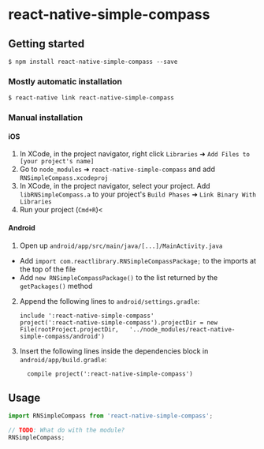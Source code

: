 
# react-native-simple-compass

## Getting started

`$ npm install react-native-simple-compass --save`

### Mostly automatic installation

`$ react-native link react-native-simple-compass`

### Manual installation


#### iOS

1. In XCode, in the project navigator, right click `Libraries` ➜ `Add Files to [your project's name]`
2. Go to `node_modules` ➜ `react-native-simple-compass` and add `RNSimpleCompass.xcodeproj`
3. In XCode, in the project navigator, select your project. Add `libRNSimpleCompass.a` to your project's `Build Phases` ➜ `Link Binary With Libraries`
4. Run your project (`Cmd+R`)<

#### Android

1. Open up `android/app/src/main/java/[...]/MainActivity.java`
  - Add `import com.reactlibrary.RNSimpleCompassPackage;` to the imports at the top of the file
  - Add `new RNSimpleCompassPackage()` to the list returned by the `getPackages()` method
2. Append the following lines to `android/settings.gradle`:
  	```
  	include ':react-native-simple-compass'
  	project(':react-native-simple-compass').projectDir = new File(rootProject.projectDir, 	'../node_modules/react-native-simple-compass/android')
  	```
3. Insert the following lines inside the dependencies block in `android/app/build.gradle`:
  	```
      compile project(':react-native-simple-compass')
  	```


## Usage
```javascript
import RNSimpleCompass from 'react-native-simple-compass';

// TODO: What do with the module?
RNSimpleCompass;
```
  